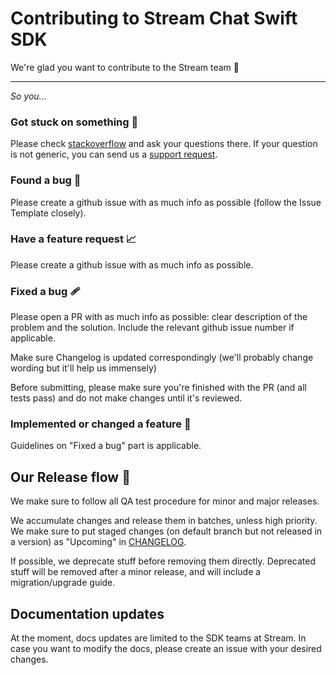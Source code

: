 # Contributing to Stream Chat Swift SDK

We're glad you want to contribute to the Stream team 🎉

---

_So you..._

### Got stuck on something 💭

Please check [stackoverflow](https://stackoverflow.com/questions/tagged/getstream-io) and ask your questions there.
If your question is not generic, you can send us a [support request](https://getstream.io/support).

### Found a bug 🐞

Please create a github issue with as much info as possible (follow the Issue Template closely).

### Have a feature request 📈

Please create a github issue with as much info as possible.

### Fixed a bug 🩹

Please open a PR with as much info as possible: clear description of the problem and the solution.
Include the relevant github issue number if applicable. 

Make sure Changelog is updated correspondingly (we'll probably change wording but it'll help us immensely)

Before submitting, please make sure you're finished with the PR (and all tests pass) and do not make changes until it's reviewed.

### Implemented or changed a feature 🌈

Guidelines on "Fixed a bug" part is applicable.

## Our Release flow 🚀

We make sure to follow all QA test procedure for minor and major releases. 

We accumulate changes and release them in batches, unless high priority.
We make sure to put staged changes (on default branch but not released in a version) as "Upcoming" in [CHANGELOG](https://github.com/GetStream/stream-chat-swift/blob/main/CHANGELOG.md).

If possible, we deprecate stuff before removing them directly. Deprecated stuff will be removed after a minor release, and will include a migration/upgrade guide.

## Documentation updates

At the moment, docs updates are limited to the SDK teams at Stream. In case you want to modify the docs, please create an issue with your desired changes.